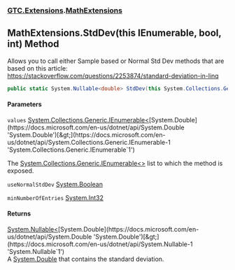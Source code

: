 ### [GTC.Extensions](GTC.Extensions.md 'GTC.Extensions').[MathExtensions](GTC.Extensions.MathExtensions.md 'GTC.Extensions.MathExtensions')

## MathExtensions.StdDev(this IEnumerable<double>, bool, int) Method

Allows you to call either Sample based or Normal Std Dev methods that are based on this article:  
https://stackoverflow.com/questions/2253874/standard-deviation-in-linq

```csharp
public static System.Nullable<double> StdDev(this System.Collections.Generic.IEnumerable<double> values, bool useNormalStdDev, int minNumberOfEntries=10);
```
#### Parameters

<a name='GTC.Extensions.MathExtensions.StdDev(thisSystem.Collections.Generic.IEnumerable_double_,bool,int).values'></a>

`values` [System.Collections.Generic.IEnumerable&lt;](https://docs.microsoft.com/en-us/dotnet/api/System.Collections.Generic.IEnumerable-1 'System.Collections.Generic.IEnumerable`1')[System.Double](https://docs.microsoft.com/en-us/dotnet/api/System.Double 'System.Double')[&gt;](https://docs.microsoft.com/en-us/dotnet/api/System.Collections.Generic.IEnumerable-1 'System.Collections.Generic.IEnumerable`1')

The [System.Collections.Generic.IEnumerable&lt;&gt;](https://docs.microsoft.com/en-us/dotnet/api/System.Collections.Generic.IEnumerable-1 'System.Collections.Generic.IEnumerable`1') list to which the method is exposed.

<a name='GTC.Extensions.MathExtensions.StdDev(thisSystem.Collections.Generic.IEnumerable_double_,bool,int).useNormalStdDev'></a>

`useNormalStdDev` [System.Boolean](https://docs.microsoft.com/en-us/dotnet/api/System.Boolean 'System.Boolean')

<a name='GTC.Extensions.MathExtensions.StdDev(thisSystem.Collections.Generic.IEnumerable_double_,bool,int).minNumberOfEntries'></a>

`minNumberOfEntries` [System.Int32](https://docs.microsoft.com/en-us/dotnet/api/System.Int32 'System.Int32')

#### Returns
[System.Nullable&lt;](https://docs.microsoft.com/en-us/dotnet/api/System.Nullable-1 'System.Nullable`1')[System.Double](https://docs.microsoft.com/en-us/dotnet/api/System.Double 'System.Double')[&gt;](https://docs.microsoft.com/en-us/dotnet/api/System.Nullable-1 'System.Nullable`1')  
A [System.Double](https://docs.microsoft.com/en-us/dotnet/api/System.Double 'System.Double') that contains the standard deviation.